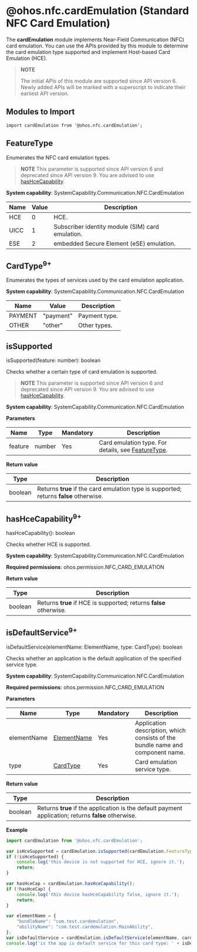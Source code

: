 # @ohos.nfc.cardEmulation (Standard NFC Card Emulation)

The **cardEmulation** module implements Near-Field Communication (NFC) card emulation. You can use the APIs provided by this module to determine the card emulation type supported and implement Host-based Card Emulation (HCE).

> **NOTE**
>
> The initial APIs of this module are supported since API version 6. Newly added APIs will be marked with a superscript to indicate their earliest API version.

## Modules to Import

```
import cardEmulation from '@ohos.nfc.cardEmulation';
```

## FeatureType

Enumerates the NFC card emulation types.

> **NOTE**
> This parameter is supported since API version 6 and deprecated since API version 9. You are advised to use [hasHceCapability](#hashcecapability9).

**System capability**: SystemCapability.Communication.NFC.CardEmulation

| Name| Value| Description|
| -------- | -------- | -------- |
| HCE | 0 | HCE.|
| UICC | 1 | Subscriber identity module (SIM) card emulation.|
| ESE | 2 | embedded Secure Element (eSE) emulation.|

## CardType<sup>9+</sup>

Enumerates the types of services used by the card emulation application.

**System capability**: SystemCapability.Communication.NFC.CardEmulation

| Name| Value| Description|
| -------- | -------- | -------- |
| PAYMENT | "payment" | Payment type.|
| OTHER | "other" | Other types.|

## isSupported

isSupported(feature: number): boolean

Checks whether a certain type of card emulation is supported.

> **NOTE**
> This parameter is supported since API version 6 and deprecated since API version 9. You are advised to use [hasHceCapability](#hashcecapability9).

**System capability**: SystemCapability.Communication.NFC.CardEmulation

**Parameters**

| Name | Type    | Mandatory| Description                   |
| ------- | -------- | ---- | ----------------------- |
| feature | number | Yes  | Card emulation type. For details, see [FeatureType](#featuretype).|

**Return value**

| **Type**| **Description**|
| -------- | -------- |
| boolean | Returns **true** if the card emulation type is supported; returns **false** otherwise.|

## hasHceCapability<sup>9+</sup>

hasHceCapability(): boolean

Checks whether HCE is supported.

**System capability**: SystemCapability.Communication.NFC.CardEmulation

**Required permissions**: ohos.permission.NFC_CARD_EMULATION

**Return value**

| **Type**| **Description**|
| -------- | -------- |
| boolean | Returns **true** if HCE is supported; returns **false** otherwise.|

## isDefaultService<sup>9+</sup>

isDefaultService(elementName: ElementName, type: CardType): boolean

Checks whether an application is the default application of the specified service type.

**System capability**: SystemCapability.Communication.NFC.CardEmulation

**Required permissions**: ohos.permission.NFC_CARD_EMULATION

**Parameters**

| Name | Type    | Mandatory| Description                   |
| ------- | -------- | ---- | ----------------------- |
| elementName | [ElementName](js-apis-bundleManager-elementName.md#elementname) | Yes| Application description, which consists of the bundle name and component name.|
| type | [CardType](#cardtype9) | Yes| Card emulation service type.|

**Return value**

| **Type**| **Description**|
| -------- | -------- |
| boolean | Returns **true** if the application is the default payment application; returns **false** otherwise.|

**Example**

```js
import cardEmulation from '@ohos.nfc.cardEmulation';

var isHceSupported = cardEmulation.isSupported(cardEmulation.FeatureType.HCE);
if (!isHceSupported) {
    console.log('this device is not supported for HCE, ignore it.');
    return;
}

var hasHceCap = cardEmulation.hasHceCapability();
if (!hasHceCap) {
    console.log('this device hasHceCapability false, ignore it.');
    return;
}

var elementName = {
    "bundleName": "com.test.cardemulation",
    "abilityName": "com.test.cardemulation.MainAbility",
};
var isDefaultService = cardEmulation.isDefaultService(elementName, cardEmulation.CardType.PAYMENT);
console.log('is the app is default service for this card type: ' + isDefaultService);
```
